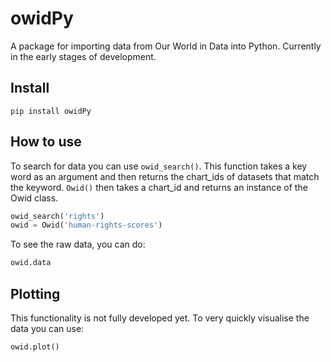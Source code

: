 # owidPy

A package for importing data from Our World in Data into Python. Currently in the early stages of development.

## Install
```
pip install owidPy
```

## How to use
To search for data you can use `owid_search()`. This function takes a key word as an argument and then returns the chart_ids of datasets that match the keyword. `Owid()` then takes a chart_id and returns an instance of the Owid class.

```python
owid_search('rights')
owid = Owid('human-rights-scores')
```

To see the raw data, you can do:

```python
owid.data
```

## Plotting
This functionality is not fully developed yet. To very quickly visualise the data you can use:
```python
owid.plot()
```






